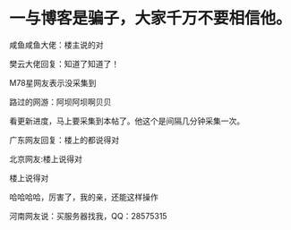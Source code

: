 # 一与博客是骗子，大家千万不要相信他。


咸鱼咸鱼大佬：楼主说的对

樊云大佬回复：知道了知道了！

M78星网友表示没采集到<img src="static/image/smiley/default/lol.gif" smilieid="12" border="0" alt="" />

路过的网游：阿坝阿坝啊贝贝<img id="aimg_Cm1Bd" onclick="zoom(this, this.src, 0, 0, 0)" class="zoom" src="https://cdn.jsdelivr.net/gh/hishis/forum-master/public/images/patch.gif" onmouseover="img_onmouseoverfunc(this)" onload="thumbImg(this)" border="0" alt="" />

看更新进度，马上要采集到本帖了。他这个是间隔几分钟采集一次。

广东网友回复：楼上的都说得对

北京网友:楼上说得对

楼上说得对

哈哈哈哈，厉害了，我的亲，还能这样操作

河南网友说：买服务器找我<img src="static/image/smiley/default/lol.gif" smilieid="12" border="0" alt="" />，QQ：28575315
